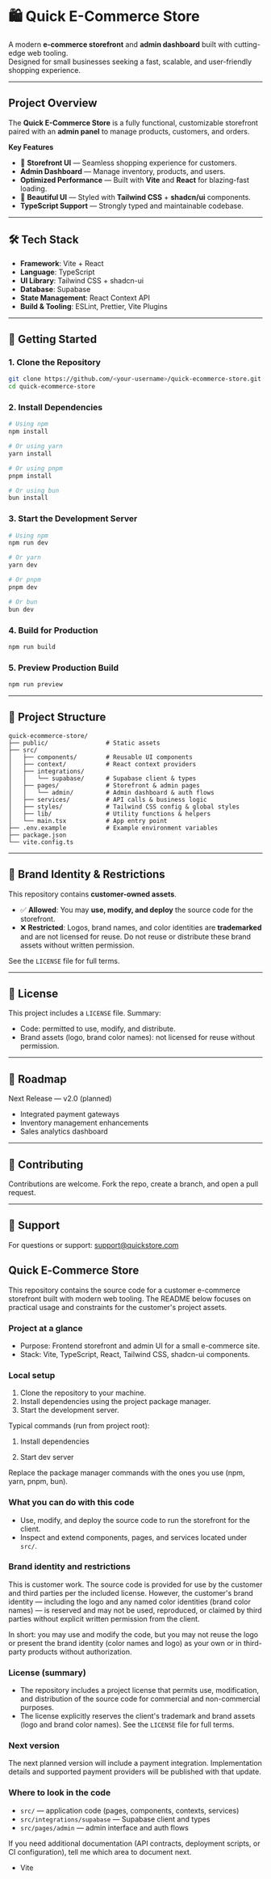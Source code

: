 # 🛍️ Quick E-Commerce Store

A modern **e-commerce storefront** and **admin dashboard** built with cutting-edge web tooling.  
Designed for small businesses seeking a fast, scalable, and user-friendly shopping experience.

---

## Project Overview

The **Quick E-Commerce Store** is a fully functional, customizable storefront paired with an **admin panel** to manage products, customers, and orders.

**Key Features**
- 🛒 **Storefront UI** — Seamless shopping experience for customers.
- **Admin Dashboard** — Manage inventory, products, and users.
- **Optimized Performance** — Built with **Vite** and **React** for blazing-fast loading.
- 🎨 **Beautiful UI** — Styled with **Tailwind CSS** + **shadcn/ui** components.
- **TypeScript Support** — Strongly typed and maintainable codebase.

---

## 🛠️ Tech Stack

- **Framework**: Vite + React
- **Language**: TypeScript
- **UI Library**: Tailwind CSS + shadcn-ui
- **Database**: Supabase
- **State Management**: React Context API
- **Build & Tooling**: ESLint, Prettier, Vite Plugins

---

## 🚀 Getting Started

### 1. Clone the Repository

```bash
git clone https://github.com/<your-username>/quick-ecommerce-store.git
cd quick-ecommerce-store
```

### 2. Install Dependencies

```bash
# Using npm
npm install

# Or using yarn
yarn install

# Or using pnpm
pnpm install

# Or using bun
bun install
```

### 3. Start the Development Server

```bash
# Using npm
npm run dev

# Or yarn
yarn dev

# Or pnpm
pnpm dev

# Or bun
bun dev
```

### 4. Build for Production

```bash
npm run build
```

### 5. Preview Production Build

```bash
npm run preview
```

---

## 📂 Project Structure

```
quick-ecommerce-store/
├── public/                # Static assets
├── src/
│   ├── components/        # Reusable UI components
│   ├── context/           # React context providers
│   ├── integrations/
│   │   └── supabase/      # Supabase client & types
│   ├── pages/             # Storefront & admin pages
│   │   └── admin/         # Admin dashboard & auth flows
│   ├── services/          # API calls & business logic
│   ├── styles/            # Tailwind CSS config & global styles
│   ├── lib/               # Utility functions & helpers
│   └── main.tsx           # App entry point
├── .env.example           # Example environment variables
├── package.json
└── vite.config.ts
```

---

## 🎨 Brand Identity & Restrictions

This repository contains **customer-owned assets**.

- ✅ **Allowed**: You may **use, modify, and deploy** the source code for the storefront.
- ❌ **Restricted**: Logos, brand names, and color identities are **trademarked** and are not licensed for reuse. Do not reuse or distribute these brand assets without written permission.

See the `LICENSE` file for full terms.

---

## 📜 License

This project includes a `LICENSE` file. Summary:

- Code: permitted to use, modify, and distribute.
- Brand assets (logo, brand color names): not licensed for reuse without permission.

---

## 🔮 Roadmap

Next Release — v2.0 (planned)
- Integrated payment gateways
- Inventory management enhancements
- Sales analytics dashboard

---

## 🤝 Contributing

Contributions are welcome. Fork the repo, create a branch, and open a pull request.

---

## 📧 Support

For questions or support: support@quickstore.com
## Quick E‑Commerce Store

This repository contains the source code for a customer e-commerce storefront built with modern web tooling. The README below focuses on practical usage and constraints for the customer's project assets.

### Project at a glance

- Purpose: Frontend storefront and admin UI for a small e-commerce site.
- Stack: Vite, TypeScript, React, Tailwind CSS, shadcn-ui components.

### Local setup

1. Clone the repository to your machine.
2. Install dependencies using the project package manager.
3. Start the development server.

Typical commands (run from project root):

1) Install dependencies

2) Start dev server

Replace the package manager commands with the ones you use (npm, yarn, pnpm, bun).

### What you can do with this code

- Use, modify, and deploy the source code to run the storefront for the client.
- Inspect and extend components, pages, and services located under `src/`.

### Brand identity and restrictions

This is customer work. The source code is provided for use by the customer and third parties per the included license. However, the customer's brand identity — including the logo and any named color identities (brand color names) — is reserved and may not be used, reproduced, or claimed by third parties without explicit written permission from the client.

In short: you may use and modify the code, but you may not reuse the logo or present the brand identity (color names and logo) as your own or in third-party products without authorization.

### License (summary)

- The repository includes a project license that permits use, modification, and distribution of the source code for commercial and non-commercial purposes.
- The license explicitly reserves the client's trademark and brand assets (logo and brand color names). See the `LICENSE` file for full terms.

### Next version

The next planned version will include a payment integration. Implementation details and supported payment providers will be published with that update.

### Where to look in the code

- `src/` — application code (pages, components, contexts, services)
- `src/integrations/supabase` — Supabase client and types
- `src/pages/admin` — admin interface and auth flows

If you need additional documentation (API contracts, deployment scripts, or CI configuration), tell me which area to document next.
- Vite
